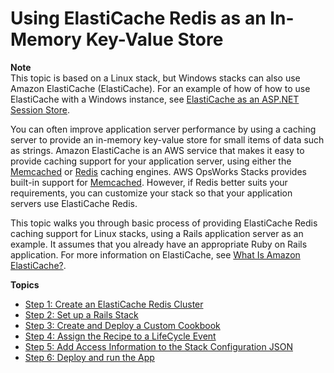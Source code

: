 # Using ElastiCache Redis as an In\-Memory Key\-Value Store<a name="other-services-redis"></a>

**Note**  
This topic is based on a Linux stack, but Windows stacks can also use Amazon ElastiCache \(ElastiCache\)\. For an example of how of how to use ElastiCache with a Windows instance, see [ElastiCache as an ASP\.NET Session Store](https://aws.amazon.com/blogs/developer/elasticache-as-an-asp-net-session-store/)\.

You can often improve application server performance by using a caching server to provide an in\-memory key\-value store for small items of data such as strings\. Amazon ElastiCache is an AWS service that makes it easy to provide caching support for your application server, using either the [Memcached](http://memcached.org/) or [Redis](https://redis.io) caching engines\. AWS OpsWorks Stacks provides built\-in support for [Memcached](workinglayers-mem.md)\. However, if Redis better suits your requirements, you can customize your stack so that your application servers use ElastiCache Redis\.

This topic walks you through basic process of providing ElastiCache Redis caching support for Linux stacks, using a Rails application server as an example\. It assumes that you already have an appropriate Ruby on Rails application\. For more information on ElastiCache, see [What Is Amazon ElastiCache?](http://docs.aws.amazon.com/AmazonElastiCache/latest/UserGuide/WhatIs.html)\.

**Topics**
+ [Step 1: Create an ElastiCache Redis Cluster](other-services-redis-cluster.md)
+ [Step 2: Set up a Rails Stack](other-services-redis-stack.md)
+ [Step 3: Create and Deploy a Custom Cookbook](other-services-redis-cookbook.md)
+ [Step 4: Assign the Recipe to a LifeCycle Event](other-services-redis-event.md)
+ [Step 5: Add Access Information to the Stack Configuration JSON](other-services-redis-json.md)
+ [Step 6: Deploy and run the App](other-services-redis-app.md)